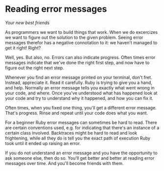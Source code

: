 # Reading error messages

*Your new best friends*

As programmers we want to build things that work. When we do excercizes we want
to figure out the solution to the given problem. Seeing error messages therefor
has a negative connotation to it: we haven't managed to get it right! Right?

Well, yes. But also, no. Errors can also indicate progress. Often times error
messages indicate that we've done the right first step, and now have to figure
out the right next step.

Whenever you find an error message printed on your terminal, don't fret.
Instead, appreciate it. Read it carefully. Ruby is trying to give you a hand,
and help. Normally an error message tells you exactly what went wrong in your
code, and where. Once you've understood what has happened look at your code and
try to understand why it happened, and how you can fix it.

Often times, when you fixed one thing, you'll get a different error message.
That's progress. Rinse and repeat until your code does what you want.

For a beginner Ruby error messages can sometimes be hard to read. There are
certain conventions used, e.g. for indicating that there's an instance of
a certain class involved. Backtraces might be hard to read and look
frightening, while all they do is tell you the exact path of execution Ruby
took until it ended up raising an error.

If you do not understand an error message and you have the opportunity to
ask someone else, then do so. You'll get better and better at reading
error messages over time. And you'll become friends with them.
